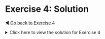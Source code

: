 # Exercise 4: Solution

[&#x25c0; Go back to Exercise 4](../exercise-4.md)

<details>

<summary>Click here to view the solution for Exercise 4</summary>

## Solution for implementing compareRecipes

#### What was done:

This solution improves the `compareRecipes` function by combining two ways of scoring:

1. Fuzzy scoring (`calculateFuzzyScore`) – A simple rule-based check that compares name, description, portions, ingredients, steps, and categories. Each part is weighted, so partial matches can still give points even if it's not an exact match.
2. LLM scoring (`calculateLlmScore`) – Uses Gemini 2.0 Flash to evaluate the recipe. The model is given a prompt that explains how to judge the output, including what to penalize (like missing ingredients or incorrect quantities) and what to ignore (like formatting or stars). It returns a score and a short comment.

#### Solution code:
To incorportate these changes in your code, open the file [`backend/testdata/evaluation.ts`](../backend/testdata/evaluation.ts) and replace the draft implementation for `calculateFuzzyScore` and `calculateLlmScore` with below code:

```

function calculateFuzzyScore(expected: Recipe, actual: Recipe): number {
    let score = 0;
    let total = 0;

    const nameWeight = 1.0;
    const descriptionWeight = 1.0;
    const portionsWeight = 1.0;
    const ingredientsWeight = 1.0;
    const stepsWeight = 1.0;
    const categoryWeight = 0.25;

    total += nameWeight;
    if (normalizeText(expected.name) === normalizeText(actual.name)) score += nameWeight;

    total += descriptionWeight;
    if (normalizeText(expected.description) === normalizeText(actual.description)) score += descriptionWeight;

    total += portionsWeight;
    if (expected.portions === actual.portions) score += portionsWeight;

    score += compareIngredients(expected.ingredients, actual.ingredients) * ingredientsWeight;
    total += expected.ingredients.length * ingredientsWeight;

    score += compareSteps(expected.steps, actual.steps) * stepsWeight;
    total += expected.steps.length * stepsWeight;

    score += compareCategories(expected.categories, actual.categories) * categoryWeight;
    total += expected.categories.length * categoryWeight;
    
    return total > 0 ? score / total : 0;
}

function compareIngredients(expected: Ingredient[], actual: Ingredient[]): number {
    let score = 0;
    const minLength = Math.min(expected.length, actual.length);
    for (let i = 0; i < minLength; i++) {
        if (
            normalizeText(expected[i].name) === normalizeText(actual[i].name) &&
            normalizeText(expected[i].unit) === normalizeText(actual[i].unit) &&
            expected[i].quantity === actual[i].quantity // Must be exactly the same
        ) {
            score += 1;
        }
    }
    return score;
}

function compareSteps(expected: Step[], actual: Step[]): number {
    let score = 0;
    const minLength = Math.min(expected.length, actual.length);
    for (let i = 0; i < minLength; i++) {
        if (
            expected[i].order === actual[i].order &&
            normalizeText(expected[i].instruction) === normalizeText(actual[i].instruction) &&
            expected[i].minutes === actual[i].minutes // Must be exactly the same
        ) {
            score += 1;
        }
    }
    return score;
}


function compareCategories(expectedCategories: string[] | undefined, actualCategories: string[] | undefined): number {
    expectedCategories = expectedCategories || [];
    actualCategories = actualCategories || [];
    return expectedCategories.filter(cat => actualCategories!.map(normalizeText).includes(normalizeText(cat))).length;
}


function parseLlmJsonResponse(response: string): any {
    return JSON.parse(response
        .replace(/^```json\s*/i, '')  // Remove starting ```json (case-insensitive)
        .replace(/^```\s*/i, '')      // If it's just ``` without json
        .replace(/```$/, '')          // Remove ending ```
        .trim());                      // Remove extra spaces and line breaks
}


async function calculateLlmScore(expected: Recipe, actual: Recipe): Promise<{ score: number; comment: string }> {
    const geminiClient = new GoogleGenAI({apiKey: process.env.GEMINI_API_KEY});
    
    const prompt = `You are an expert recipe evaluator assessing the accuracy of a generated recipe. 
    Compare it against the expected recipe and provide a similarity score between 0.0 and 1.0.
    Completely ignore any "stars" or rating values in the recipe. 
    
    Critical issues (Severe Penalty, Strong Deduction):
    - Missing key ingredients that could make the dish inedible or entirely different.
    - Significant errors in ingredient quantities that would lead to bad taste or texture.
    - Completely wrong cooking instructions (e.g., missing steps, incorrect techniques).
    
    Moderate issues (Mild Deduction):
    - Slight variations in cooking methods or temperatures.
    - Small ingredient substitutions that preserve the overall taste.
    
    Trivial differences (Ignore or Minor Deduction):
    - Formatting, spacing, or category mismatches.
    - Additional optional ingredients that do not drastically change the dish.
    
    Expected Recipe:
    \`\`\`json
    ${JSON.stringify(expected, null, 2)}
    \`\`\`

    Actual Recipe:
    \`\`\`json
    ${JSON.stringify(actual, null, 2)}
    \`\`\`

    Respond in the following JSON format:
    {
    "score": <similarity_score>,
    "comment": "<brief_comment>"
    }`;
    
    try {
        const completion: GenerateContentResponse = await geminiClient.models.generateContent({
            model: 'gemini-2.0-flash',
            contents: [{ role: "user", parts: [{ text: prompt }] }],
            config: {
                temperature: 0.0,
                topP: 1,
                topK: 40,
                seed: 42,
            },
        });

        const response = completion.text!;
        const responseJson = parseLlmJsonResponse(response);
        return {
            score: responseJson.score ?? 0.0,
            comment: responseJson.comment ?? "No comment provided."
        };
    } catch (error) {
        console.error("❌ Error: Failed to get LLM score:", error);
        return { score: 0.0, comment: "LLM evaluation failed." };
    }
}
```

## Solution for implementing improved prompt and LLM call

#### What was done:
The LLM `prompt` was enhanced to improve parsing consistency by adding the following conditions:

* If two spices such as "salt och peppar", split them as two ingredients.
* Use quantity 0 for unit "efter smak".
* Do never split instructions into multiple steps.

Additionally, `generationConfig` was set to get more stable outputs:

```
generationConfig: {
  temperature: 0.2,   // Reduces randomness for more stable outputs
  topP: 1,            // Uses full probability distribution
  topK: 40            // Considers top 40 likely tokens
}
```

These changes improved both recipe consistency and scoring in our tests. When running the full evaluation on all six golden recipes, the total average score increased from 0.89 to 0.93.

#### Solution code:
To incorportate these changes in your code, open the file [`backend/src/services/parseRecipes.ts`](../backend/src/services/parseRecipes.ts) and replace `recipeFromText` and `callGemini` by using below code:

```
export async function recipeFromText(recipeText: string, llmProvider: string):Promise<any> {
    const prompt = `Given a food recipe text from a web page in swedish:
     <text>${recipeText}</text>
      Create a JSON object describing the recipe and use Swedish for the values.
        If there is no time on the cooking steps dont invent any new ones, just set the value to 0
        If two spices such as "salt och peppar", split them as two ingredients.
        Use quantity 0 for unit "efter smak".
        Do never split instructions into multiple steps.
        Respond with JSON as the schema defined by on recipeSchema:
        type Unit = "l" | "dl" | "cl" | "ml" | "msk" | "tsk" | "krm" | "kg" | "g" | "st" | "efter smak" | "port";
        const UnitEnum = Object.freeze({
            LITER : "l",
            DECILITER: "dl",
            CENTILITER: "cl",
            MILLILITER: "ml",
            MATSKED: "msk",
            TESKED: "tsk",
            KRYDDMATT: "krm",
            KILOGRAM: "kg",
            GRAM: "g",
            STYCK: "st",
            EFTER_SMAK: "efter smak",
            PORTIONER: "port"
        });

        });
        interface Ingredient {
            name: string;
            quantity: number;
            unit: Unit;
        }
        interface Step {
            order: number;
            instruction: string;
            minutes: number;
        }
        const ingredientSchema = new mongoose.Schema<Ingredient>({
            name: { type: String, required: true },
            quantity: { type: Number, required: true, default: 1 },
            unit: { type: String, required: true, enum: Object.values(UnitEnum), default: UnitEnum.STYCK }
        });
        const stepSchema = new mongoose.Schema<Step>({
            order: { type: Number, required: true },
            instruction: { type: String,  required: true },
            minutes: {type: Number, required: false}
        });
        const recipeSchema = new mongoose.Schema({
            name: { type: String, required: true },
            description: { type: String, required: true },
            ingredients: {type: [ingredientSchema], required: true},
            steps: {type: [stepSchema], required: false},
            portions: { type: Number, required: true },
            stars: { type: Number, required: false },
            categories: {type: [String], required: false}
        });`;

    console.log("-----------------------------")
    // console.log(prompt)
    console.log(`Invoking LLM provider "${llmProvider}" ...`);

    switch (llmProvider) {
        case "gemini":
            return callGemini(prompt);
        case "mistral":
            return callMistral(prompt);
        case "anthropic":
            return callAnthropic(prompt);
        case "openai":
            return callOpenAI(prompt);
        default:
            console.error(`Invalid model configured: ${llmProvider}`);
            return "Invalid model";
    }
}

export async function callGemini(prompt: string): Promise<any> {

    const geminiClient = new GoogleGenAI({apiKey: process.env.GEMINI_API_KEY});

    const completion: GenerateContentResponse = await geminiClient.models.generateContent({
        model: 'gemini-2.0-flash',
        contents: [{ role: "user", parts: [{ text: prompt }] }],
        config: {
            temperature: 0.0,
            topP: 1,
            topK: 40,
            seed: 42,
        },
    });

    let response = completion.text!;
    response = response
    .replace(/^```json\s*/i, '') // Remove starting ```json (case-insensitive)
    .replace(/^```\s*/i, '')    // If it's just ``` without json
    .replace(/```$/, '')        // Remove ending ```
    .trim();                   // Remove extra spaces and line breaks

    return JSON.parse(response);
}
```

</details>